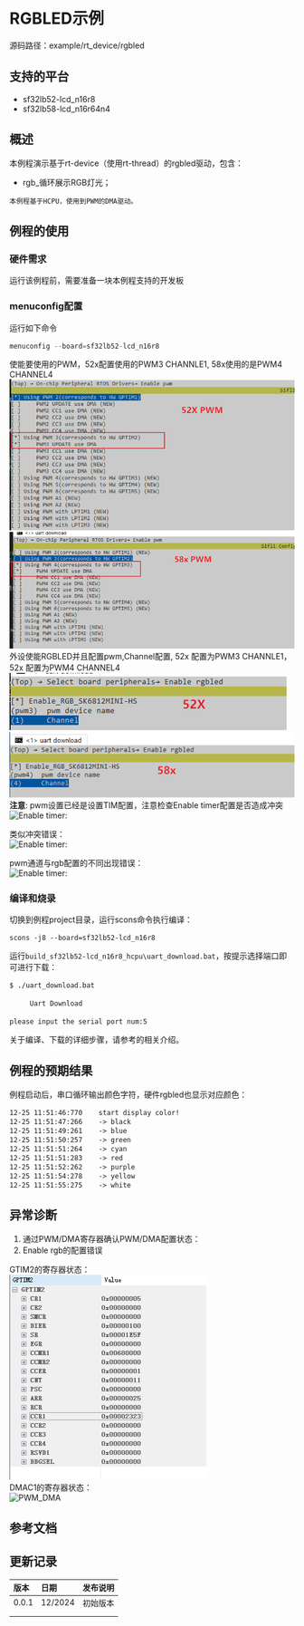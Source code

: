 # RGBLED示例

源码路径：example/rt_device/rgbled

## 支持的平台
<!-- 支持哪些板子和芯片平台 -->
+ sf32lb52-lcd_n16r8
+ sf32lb58-lcd_n16r64n4
## 概述
<!-- 例程简介 -->
本例程演示基于rt-device（使用rt-thread）的rgbled驱动，包含：
+ rgb_循环展示RGB灯光；

```{tip}
本例程基于HCPU，使用到PWM的DMA驱动。
```

## 例程的使用
<!-- 说明如何使用例程，比如连接哪些硬件管脚观察波形，编译和烧写可以引用相关文档。
对于rt_device的例程，还需要把本例程用到的配置开关列出来，比如PWM例程用到了PWM1，需要在onchip菜单里使能PWM1 -->

### 硬件需求
运行该例程前，需要准备一块本例程支持的开发板

### menuconfig配置

运行如下命令
```c
menuconfig --board=sf32lb52-lcd_n16r8
```
使能要使用的PWM，52x配置使用的PWM3 CHANNLE1, 58x使用的是PWM4 CHANNEL4<br>
![Enable rgbled:](./assets/menuconfig_pwm_52x.png)<br>
![Enable rgbled:](./assets/menuconfig_pwm_58x.png)<br>
外设使能RGBLED并且配置pwm,Channel配置, 52x 配置为PWM3 CHANNLE1， 52x 配置为PWM4 CHANNEL4<br>
![Enable rgbled:](./assets/menuconfig_rgb_52x.png)<br>
![Enable rgbled:](./assets/menuconfig_rgb_58x.png)<br>
**注意**: pwm设置已经是设置TIM配置，注意检查Enable timer配置是否造成冲突<br>
![Enable timer:](./assets/menuconfig_rgb3.png)

类似冲突错误：<br>
![Enable timer:](./assets/Possible_error1.png)

pwm通道与rgb配置的不同出现错误：<br>
![Enable timer:](./assets/Possible_error2.png)


### 编译和烧录
切换到例程project目录，运行scons命令执行编译：
```
scons -j8 --board=sf32lb52-lcd_n16r8 
```
运行`build_sf32lb52-lcd_n16r8_hcpu\uart_download.bat`，按提示选择端口即可进行下载：
```
$ ./uart_download.bat

     Uart Download

please input the serial port num:5
```
关于编译、下载的详细步骤，请参考[](/quickstart/get-started.md)的相关介绍。

## 例程的预期结果
<!-- 说明例程运行结果，比如哪几个灯会亮，会打印哪些log，以便用户判断例程是否正常运行，运行结果可以结合代码分步骤说明 -->
例程启动后，串口循环输出颜色字符，硬件rgbled也显示对应颜色：
```
12-25 11:51:46:770    start display color!
12-25 11:51:47:266    -> black
12-25 11:51:49:261    -> blue
12-25 11:51:50:257    -> green
12-25 11:51:51:264    -> cyan
12-25 11:51:51:283    -> red
12-25 11:51:52:262    -> purple
12-25 11:51:54:278    -> yellow
12-25 11:51:55:275    -> white

```



## 异常诊断

1. 通过PWM/DMA寄存器确认PWM/DMA配置状态：
2. Enable rgb的配置错误

GTIM2的寄存器状态：<br>
![PWM_DMA](./assets/reg_rgled_gtim.png)<br>
DMAC1的寄存器状态：<br>
![PWM_DMA](./assets/reg_rgled_dma.png)<br>

## 参考文档
<!-- 对于rt_device的示例，rt-thread官网文档提供的较详细说明，可以在这里添加网页链接，例如，参考RT-Thread的[RTC文档](https://www.rt-thread.org/document/site/#/rt-thread-version/rt-thread-standard/programming-manual/device/rtc/rtc) -->

## 更新记录
|版本 |日期   |发布说明 |
|:---|:---|:---|
|0.0.1 |12/2024 |初始版本 |
| | | |
| | | |
